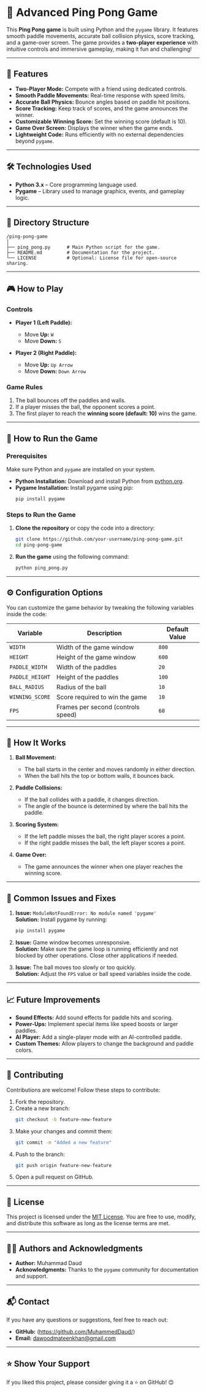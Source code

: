 # 🎾 **Advanced Ping Pong Game**

This **Ping Pong game** is built using Python and the `pygame` library. It features smooth paddle movements, accurate ball collision physics, score tracking, and a game-over screen. The game provides a **two-player experience** with intuitive controls and immersive gameplay, making it fun and challenging!

---

## 🌟 **Features**
- **Two-Player Mode:** Compete with a friend using dedicated controls.
- **Smooth Paddle Movements:** Real-time response with speed limits.
- **Accurate Ball Physics:** Bounce angles based on paddle hit positions.
- **Score Tracking:** Keep track of scores, and the game announces the winner.
- **Customizable Winning Score:** Set the winning score (default is 10).
- **Game Over Screen:** Displays the winner when the game ends.
- **Lightweight Code:** Runs efficiently with no external dependencies beyond `pygame`.

---

## 🛠️ **Technologies Used**
- **Python 3.x** – Core programming language used.
- **Pygame** – Library used to manage graphics, events, and gameplay logic.

---

## 📂 **Directory Structure**
```
/ping-pong-game
│
├── ping_pong.py      # Main Python script for the game.
├── README.md         # Documentation for the project.
└── LICENSE           # Optional: License file for open-source sharing.
```

---

## 🎮 **How to Play**

### **Controls**
- **Player 1 (Left Paddle):**
  - Move **Up:** `W`
  - Move **Down:** `S`
  
- **Player 2 (Right Paddle):**
  - Move **Up:** `Up Arrow`
  - Move **Down:** `Down Arrow`

### **Game Rules**
1. The ball bounces off the paddles and walls.
2. If a player misses the ball, the opponent scores a point.
3. The first player to reach the **winning score (default: 10)** wins the game.

---

## 🏃 **How to Run the Game**

### **Prerequisites**
Make sure Python and `pygame` are installed on your system.

- **Python Installation:** Download and install Python from [python.org](https://www.python.org/).  
- **Pygame Installation:** Install pygame using pip:
  ```bash
  pip install pygame
  ```

### **Steps to Run the Game**
1. **Clone the repository** or copy the code into a directory:
   ```bash
   git clone https://github.com/your-username/ping-pong-game.git
   cd ping-pong-game
   ```

2. **Run the game** using the following command:
   ```bash
   python ping_pong.py
   ```

---

## ⚙️ **Configuration Options**

You can customize the game behavior by tweaking the following variables inside the code:

| **Variable**      | **Description**                          | **Default Value** |
|-------------------|------------------------------------------|-------------------|
| `WIDTH`           | Width of the game window                 | `800`             |
| `HEIGHT`          | Height of the game window                | `600`             |
| `PADDLE_WIDTH`    | Width of the paddles                     | `20`              |
| `PADDLE_HEIGHT`   | Height of the paddles                    | `100`             |
| `BALL_RADIUS`     | Radius of the ball                       | `10`              |
| `WINNING_SCORE`   | Score required to win the game           | `10`              |
| `FPS`             | Frames per second (controls speed)       | `60`              |

---

## 🔄 **How It Works**

1. **Ball Movement:**  
   - The ball starts in the center and moves randomly in either direction.
   - When the ball hits the top or bottom walls, it bounces back.

2. **Paddle Collisions:**  
   - If the ball collides with a paddle, it changes direction.
   - The angle of the bounce is determined by where the ball hits the paddle.

3. **Scoring System:**  
   - If the left paddle misses the ball, the right player scores a point.
   - If the right paddle misses the ball, the left player scores a point.

4. **Game Over:**  
   - The game announces the winner when one player reaches the winning score.

---

## 🔧 **Common Issues and Fixes**
1. **Issue:** `ModuleNotFoundError: No module named 'pygame'`  
   **Solution:** Install pygame by running:
   ```bash
   pip install pygame
   ```

2. **Issue:** Game window becomes unresponsive.  
   **Solution:** Make sure the game loop is running efficiently and not blocked by other operations. Close other applications if needed.

3. **Issue:** The ball moves too slowly or too quickly.  
   **Solution:** Adjust the `FPS` value or ball speed variables inside the code.

---

## 📈 **Future Improvements**
- **Sound Effects:** Add sound effects for paddle hits and scoring.
- **Power-Ups:** Implement special items like speed boosts or larger paddles.
- **AI Player:** Add a single-player mode with an AI-controlled paddle.
- **Custom Themes:** Allow players to change the background and paddle colors.

---

## 🤝 **Contributing**
Contributions are welcome! Follow these steps to contribute:

1. Fork the repository.
2. Create a new branch:
   ```bash
   git checkout -b feature-new-feature
   ```
3. Make your changes and commit them:
   ```bash
   git commit -m "Added a new feature"
   ```
4. Push to the branch:
   ```bash
   git push origin feature-new-feature
   ```
5. Open a pull request on GitHub.

---

## 📄 **License**
This project is licensed under the [MIT License](LICENSE). You are free to use, modify, and distribute this software as long as the license terms are met.

---

## 🧑‍💻 **Authors and Acknowledgments**
- **Author:** Muhammad Daud  
- **Acknowledgments:** Thanks to the `pygame` community for documentation and support.

---

## 📬 **Contact**
If you have any questions or suggestions, feel free to reach out:

- **GitHub:** (https://github.com/MuhammedDaud/) 
- **Email:** dawoodmateenkhan@gmail.com

---

## ⭐ **Show Your Support**
If you liked this project, please consider giving it a ⭐ on GitHub! 😊

